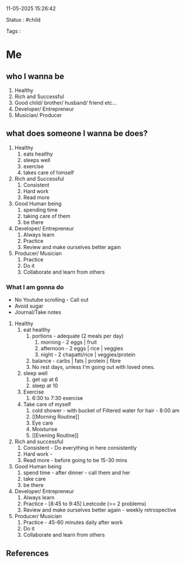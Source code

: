 11-05-2025 15:26:42

Status : #child 

Tags : 

# Me

## who I wanna be
1. Healthy
2. Rich and Successful
3. Good child/ brother/ husband/ friend etc...
4. Developer/ Entrepreneur
5. Musician/ Producer


## what does someone I wanna be does?
1. Healthy
	1. eats healthy
	2. sleeps well
	3. exercise
	4. takes care of himself
2. Rich and Successful
	1. Consistent
	2. Hard work
	3. Read more
3. Good Human being
	1. spending time
	2. taking care of them
	3. be there
4. Developer/ Entrepreneur
	1. Always learn
	2. Practice
	3. Review and make ourselves better again
5. Producer/ Musician
	1. Practice
	2. Do it
	3. Collaborate and learn from others

### What I am gonna do

- No Youtube scrolling - Call out
- Avoid sugar
- Journal/Take notes

1. Healthy
	1. eat healthy
		1. portions - adequate (2 meals per day)
			1. morning - 2 eggs | fruit
			2. afternoon - 2 eggs | rice | veggies
			3. night - 2 chapatti/rice | veggies/protein 
		2. balance - carbs | fats | protein | fibre
		3. No rest days, unless I'm going out with loved ones.
	2. sleep well 
		1. get up at 6
		2. sleep at 10
	3. Exercise
		1. 6:30 to 7:30 exercise
	4. Take care of myself
		1. cold shower - with bucket of Filtered water for hair - 8:00 am
		2. [[Morning Routine]]
		3. Eye care
		4. Moisturise
		5. [[Evening Routine]]
2. Rich and successful
	1. Consistent - Do everything in here consistently
	2. Hard work - 
	3. Read more - before going to be 15-30 mins
3. Good Human being
	1. spend time - after dinner - call them and her
	2. take care
	3. be there
4. Developer/ Entrepreneur
	1. Always learn 
	2. Practice - [8:45 to 9:45] Leetcode (>= 2 problems)
	3. Review and make ourselves better again - weekly retrospective
5. Producer/ Musician
	1. Practice - 45-60 minutes daily after work
	2. Do it
	3. Collaborate and learn from others




## References



